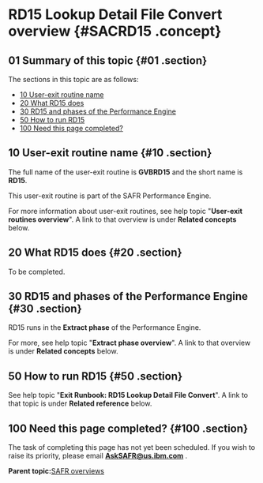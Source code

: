 # RD15 Lookup Detail File Convert overview {#SACRD15 .concept}

## 01 Summary of this topic {#01 .section}

The sections in this topic are as follows:

-   [10 User-exit routine name](SACRD15.md#10)
-   [20 What RD15 does](SACRD15.md#20)
-   [30 RD15 and phases of the Performance Engine](SACRD15.md#30)
-   [50 How to run RD15](SACRD15.md#50)
-   [100 Need this page completed?](SACRD15.md#100)

## 10 User-exit routine name {#10 .section}

The full name of the user-exit routine is **GVBRD15** and the short name is **RD15**.

This user-exit routine is part of the SAFR Performance Engine.

For more information about user-exit routines, see help topic "**User-exit routines overview**". A link to that overview is under **Related concepts** below.

## 20 What RD15 does {#20 .section}

To be completed.

## 30 RD15 and phases of the Performance Engine {#30 .section}

RD15 runs in the **Extract phase** of the Performance Engine.

For more, see help topic "**Extract phase overview**". A link to that overview is under **Related concepts** below.

## 50 How to run RD15 {#50 .section}

See help topic "**Exit Runbook: RD15 Lookup Detail File Convert**". A link to that topic is under **Related reference** below.

## 100 Need this page completed? {#100 .section}

The task of completing this page has not yet been scheduled. If you wish to raise its priority, please email **AskSAFR@us.ibm.com** .

**Parent topic:**[SAFR overviews](../html/AAR450Overviews.md)

